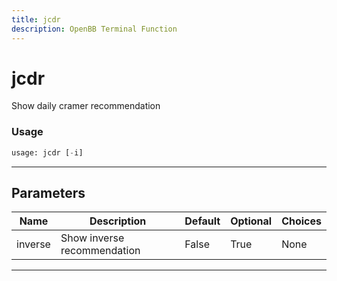 ```yaml
---
title: jcdr
description: OpenBB Terminal Function
---
```


# jcdr

Show daily cramer recommendation

### Usage 
```python
usage: jcdr [-i]
```
---
## Parameters

| Name | Description | Default | Optional | Choices |
| ---- | ----------- | ------- | -------- | ------- |
| inverse | Show inverse recommendation | False | True | None |
---
